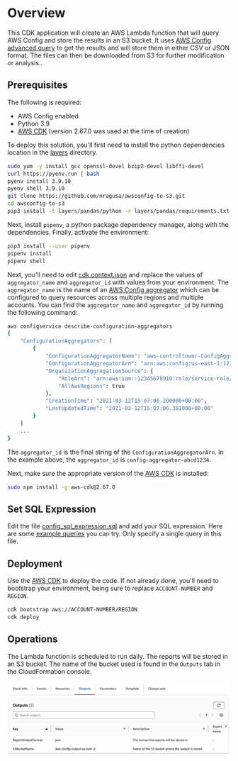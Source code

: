 # Overview

This CDK application will create an AWS Lambda function that will query AWS Config and store the results in an S3 bucket. It uses [AWS Config advanced query](https://docs.aws.amazon.com/config/latest/developerguide/querying-AWS-resources.html) to get the results and will store them in either CSV or JSON format. The files can then be downloaded from S3 for further modification or analysis..

## Prerequisites

The following is required:

* AWS Config enabled
* Python 3.9
* [AWS CDK](https://aws.amazon.com/cdk/) (version 2.67.0 was used at the time of creation)

To deploy this solution, you'll first need to install the python dependencies location in the [layers](layers/) directory.

```bash
sudo yum -y install gcc openssl-devel bzip2-devel libffi-devel
curl https://pyenv.run | bash
pyenv install 3.9.10
pyenv shell 3.9.10
git clone https://github.com/nragusa/awsconfig-to-s3.git
cd awsconfig-to-s3
pip3 install -t layers/pandas/python -r layers/pandas/requirements.txt
```

Next, install `pipenv`, a python package dependency manager, along with the dependencies. Finally, activate the environment:

```bash
pip3 install --user pipenv
pipenv install
pipenv shell
```

Next, you'll need to edit [cdk.context.json](cdk.context.json) and replace the values of `aggregator_name` and `aggregator_id`
with values from your environment. The `aggregator_name` is the name of an [AWS Config aggregator](https://docs.aws.amazon.com/config/latest/developerguide/aggregate-data.html)
which can be configured to query resources across multiple regions and multiple accounts. You can find the `aggregator_name`
and `aggregator_id` by running the following command:

```bash
aws configservice describe-configuration-aggregators   
{
    "ConfigurationAggregators": [
        {
            "ConfigurationAggregatorName": "aws-controltower-ConfigAggregatorForOrganizations",
            "ConfigurationAggregatorArn": "arn:aws:config:us-east-1:12345678910:config-aggregator/config-aggregator-abcd1234",
            "OrganizationAggregationSource": {
                "RoleArn": "arn:aws:iam::12345678910:role/service-role/AWSControlTowerConfigAggregatorRoleForOrganizations",
                "AllAwsRegions": true
            },
            "CreationTime": "2021-03-12T15:07:06.200000+00:00",
            "LastUpdatedTime": "2021-03-12T15:07:06.381000+00:00"
        }
    ]
    ...
}
```

The `aggregator_id` is the final string of the `ConfigurationAggregatorArn`. In the example above, the `aggregator_id` is
`config-aggregator-abcd1234`.

Next, make sure the appropriate version of the [AWS CDK](https://aws.amazon.com/cdk/) is installed:

```bash
sudo npm install -g aws-cdk@2.67.0
```

## Set SQL Expression

Edit the file [config_sql_expression.sql](functions/config_sql_expression.sql) and add your SQL expression. Here are some [example queries](https://docs.aws.amazon.com/config/latest/developerguide/example-query.html) you can try. Only specify a single query in this file.

## Deployment

Use the [AWS CDK](https://aws.amazon.com/cdk/) to deploy the code. If not already done, you'll need to bootstrap your environment, being sure to replace `ACCOUNT-NUMBER` and `REGION`.

```bash
cdk bootstrap aws://ACCOUNT-NUMBER/REGION
cdk deploy
```

## Operations

The Lambda function is scheduled to run daily. The reports will be stored in an S3 bucket. The name of the bucket used is found in the `Outputs` tab in the CloudFormation console.

![outputs](images/outputs.png)